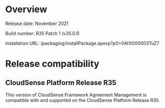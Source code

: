 # Overview

Release date: November 2021

Build number: R35 Patch 1 (v35.0.1)

Installation URL: /packaging/installPackage.apexp?p0=04t1t000003TuZ7


# Release compatibility

## CloudSense Platform Release R35

This version of CloudSense Framework Agreement Management is compatible with and supported on the CloudSense Platform Release R35.